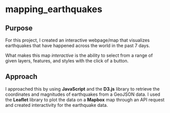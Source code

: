 # mapping_earthquakes

## Purpose
For this project, I created an interactive webpage/map that visualizes earthquakes that have happened across the world in the past 7 days.

What makes this map *interactive* is the ability to select from a range of given layers, features, and styles with the click of a button. 


## Approach
I approached this by using **JavaScript** and the **D3.js** library to retrieve the coordinates and magnitudes of earthquakes from a GeoJSON data. I used the **Leaflet** library to plot the data on a **Mapbox** map through an API request and created interactivity for the earthquake data.
